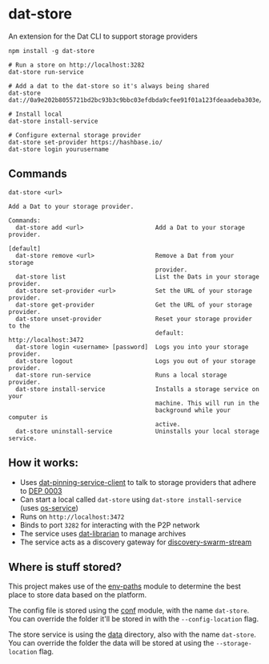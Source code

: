 # dat-store
An extension for the Dat CLI to support storage providers

```shell
npm install -g dat-store

# Run a store on http://localhost:3282
dat-store run-service

# Add a dat to the dat-store so it's always being shared
dat-store dat://0a9e202b8055721bd2bc93b3c9bbc03efdbda9cfee91f01a123fdeaadeba303e/

# Install local
dat-store install-service

# Configure external storage provider
dat-store set-provider https://hashbase.io/
dat-store login yourusername
```

## Commands

```
dat-store <url>

Add a Dat to your storage provider.

Commands:
  dat-store add <url>                    Add a Dat to your storage provider.
                                                                       [default]
  dat-store remove <url>                 Remove a Dat from your storage
                                         provider.
  dat-store list                         List the Dats in your storage provider.
  dat-store set-provider <url>           Set the URL of your storage provider.
  dat-store get-provider                 Get the URL of your storage provider.
  dat-store unset-provider               Reset your storage provider to the
                                         default: http://localhost:3472
  dat-store login <username> [password]  Logs you into your storage provider.
  dat-store logout                       Logs you out of your storage provider.
  dat-store run-service                  Runs a local storage provider.
  dat-store install-service              Installs a storage service on your
                                         machine. This will run in the
                                         background while your computer is
                                         active.
  dat-store uninstall-service            Uninstalls your local storage service.
```

## How it works:

- Uses [dat-pinning-service-client](https://github.com/beakerbrowser/dat-pinning-service-client) to talk to storage providers that adhere to [DEP 0003](https://www.datprotocol.com/deps/0003-http-pinning-service-api/)
- Can start a local  called `dat-store` using `dat-store install-service` (uses [os-service](https://www.npmjs.com/package/os-service))
- Runs on `http://localhost:3472`
- Binds to port `3282` for interacting with the P2P network
- The service uses [dat-librarian](https://www.npmjs.com/package/dat-librarian) to manage archives
- The service acts as a discovery gateway for [discovery-swarm-stream](https://www.npmjs.com/package/discovery-swarm-stream)

## Where is stuff stored?

This project makes use of the [env-paths](https://github.com/sindresorhus/env-paths#pathsconfig) module to determine the best place to store data based on the platform.

The config file is stored using the [conf](https://github.com/sindresorhus/conf) module, with the name `dat-store`. You can override the folder it'll be stored in with the `--config-location` flag.

The store service is using the [data](https://github.com/sindresorhus/env-paths#pathsdata) directory, also with the name `dat-store`. You can override the folder the data will be stored at using the `--storage-location` flag.
